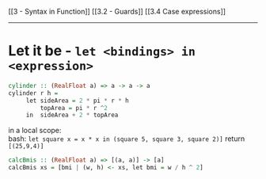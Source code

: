 [[3 - Syntax in Function]]
[[3.2 - Guards]]
[[3.4 Case expressions]]

----
# Let it be - `let <bindings> in <expression>`

```haskell
cylinder :: (RealFloat a) => a -> a -> a  
cylinder r h = 
     let sideArea = 2 * pi * r * h  
         topArea = pi * r ^2  
     in  sideArea + 2 * topArea
```

in a local  scope:
bash: `let square x = x * x in (square 5, square 3, square 2)]`
return `[(25,9,4)]`

```haskell
calcBmis :: (RealFloat a) => [(a, a)] -> [a]  
calcBmis xs = [bmi | (w, h) <- xs, let bmi = w / h ^ 2]
```


















